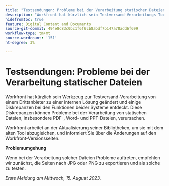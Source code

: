 ```yaml
---
title: "Testsendungen: Probleme bei der Verarbeitung statischer Dateien"
description: "Workfront hat kürzlich sein Testversand-Verarbeitungs-Tool von einem Drittanbieter zu einer internen Lösung geändert und einige Diskrepanzen bei den Funktionen beider Systeme entdeckt. Diese Diskrepanzen können Probleme bei der Verarbeitung von statischen Dateien, insbesondere PDF-, Word- und PPT-Dateien, verursachen. Eine Problemumgehung ist verfügbar."
hidefromtoc: true
feature: Digital Content and Documents
source-git-commit: 494e8c83c0bc1f6f9cb8abdf7b147a78add6f699
workflow-type: tm+mt
source-wordcount: '151'
ht-degree: 3%

---
```



# Testsendungen: Probleme bei der Verarbeitung statischer Dateien

<!--WF and WFP TOCs-->

Workfront hat kürzlich sein Werkzeug zur Testversand-Verarbeitung von einem Drittanbieter zu einer internen Lösung geändert und einige Diskrepanzen bei den Funktionen beider Systeme entdeckt. Diese Diskrepanzen können Probleme bei der Verarbeitung von statischen Dateien, insbesondere PDF-, Word- und PPT-Dateien, verursachen.

Workfront arbeitet an der Aktualisierung seiner Bibliotheken, um sie mit dem alten Tool abzugleichen, und informiert Sie über die Änderungen auf den Workfront-Versionsseiten.

**Problemumgehung**

Wenn bei der Verarbeitung solcher Dateien Probleme auftreten, empfehlen wir zunächst, die Seiten nach JPG oder PNG zu exportieren und als solche zu testen.

_Erste Meldung am Mittwoch, 15. August 2023._
